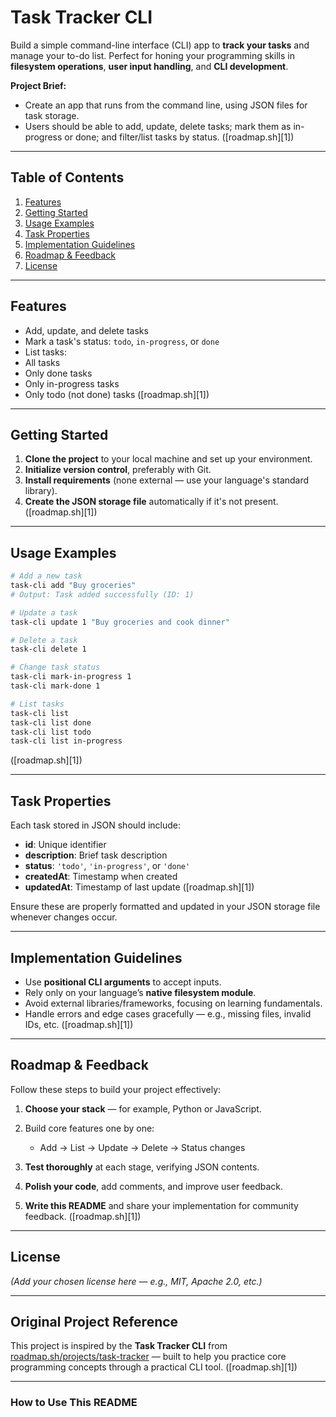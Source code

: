 # Task Tracker CLI

Build a simple command-line interface (CLI) app to **track your tasks** and manage your to-do list. Perfect for honing your programming skills in **filesystem operations**, **user input handling**, and **CLI development**.

**Project Brief:**

* Create an app that runs from the command line, using JSON files for task storage.
* Users should be able to add, update, delete tasks; mark them as in-progress or done; and filter/list tasks by status.
  ([roadmap.sh][1])

---

## Table of Contents

1. [Features](#features)
2. [Getting Started](#getting-started)
3. [Usage Examples](#usage-examples)
4. [Task Properties](#task-properties)
5. [Implementation Guidelines](#implementation-guidelines)
6. [Roadmap & Feedback](#roadmap--feedback)
7. [License](#license)

---

## Features

* Add, update, and delete tasks
* Mark a task's status: `todo`, `in-progress`, or `done`
* List tasks:
* All tasks
* Only done tasks
* Only in-progress tasks
* Only todo (not done) tasks
  ([roadmap.sh][1])

---

## Getting Started

1. **Clone the project** to your local machine and set up your environment.
2. **Initialize version control**, preferably with Git.
3. **Install requirements** (none external — use your language's standard library).
4. **Create the JSON storage file** automatically if it's not present.
   ([roadmap.sh][1])

---

## Usage Examples

```bash
# Add a new task
task-cli add "Buy groceries"
# Output: Task added successfully (ID: 1)

# Update a task
task-cli update 1 "Buy groceries and cook dinner"

# Delete a task
task-cli delete 1

# Change task status
task-cli mark-in-progress 1
task-cli mark-done 1

# List tasks
task-cli list
task-cli list done
task-cli list todo
task-cli list in-progress
```

([roadmap.sh][1])

---

## Task Properties

Each task stored in JSON should include:

* **id**: Unique identifier
* **description**: Brief task description
* **status**: `'todo'`, `'in-progress'`, or `'done'`
* **createdAt**: Timestamp when created
* **updatedAt**: Timestamp of last update
  ([roadmap.sh][1])

Ensure these are properly formatted and updated in your JSON storage file whenever changes occur.

---

## Implementation Guidelines

* Use **positional CLI arguments** to accept inputs.
* Rely only on your language’s **native filesystem module**.
* Avoid external libraries/frameworks, focusing on learning fundamentals.
* Handle errors and edge cases gracefully — e.g., missing files, invalid IDs, etc.
  ([roadmap.sh][1])

---

## Roadmap & Feedback

Follow these steps to build your project effectively:

1. **Choose your stack** — for example, Python or JavaScript.
2. Build core features one by one:

   * Add → List → Update → Delete → Status changes
3. **Test thoroughly** at each stage, verifying JSON contents.
4. **Polish your code**, add comments, and improve user feedback.
5. **Write this README** and share your implementation for community feedback.
   ([roadmap.sh][1])

---

## License

*(Add your chosen license here — e.g., MIT, Apache 2.0, etc.)*

---

## Original Project Reference

This project is inspired by the **Task Tracker CLI** from [roadmap.sh/projects/task-tracker](https://roadmap.sh/projects/task-tracker) — built to help you practice core programming concepts through a practical CLI tool.
([roadmap.sh][1])

---

### How to Use This README
